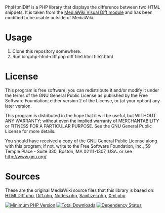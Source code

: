 PhpHtmlDiff is a PHP library that displays the difference between two HTML snippets. It is taken from the [MediaWiki Visual Diff module](http://www.mediawiki.org/wiki/Visual_Diff) and has been modified to be usable outside of MediaWiki.

Usage
=====

1. Clone this repository somewhere.
2. Run bin/php-html-diff.php diff file1.html file2.html

License
=======

This program is free software; you can redistribute it and/or modify
it under the terms of the GNU General Public License as published by
the Free Software Foundation; either version 2 of the License, or
(at your option) any later version.

This program is distributed in the hope that it will be useful,
but WITHOUT ANY WARRANTY; without even the implied warranty of
MERCHANTABILITY or FITNESS FOR A PARTICULAR PURPOSE.  See the
GNU General Public License for more details.

You should have received a copy of the GNU General Public License
along with this program; if not, write to the Free Software
Foundation, Inc., 59 Temple Place - Suite 330, Boston, MA 02111-1307, USA.
or see http://www.gnu.org/

Sources
=======

These are the original MediaWiki source files that this library is based on: [HTMLDiff.php](http://svn.wikimedia.org/viewvc/mediawiki/trunk/phase3/includes/diff/HTMLDiff.php?view=markup&pathrev=58266), [Diff.php](http://svn.wikimedia.org/viewvc/mediawiki/trunk/phase3/includes/diff/Diff.php?view=markup&pathrev=58266), [Nodes.php](http://svn.wikimedia.org/viewvc/mediawiki/trunk/phase3/includes/diff/Nodes.php?view=markup&pathrev=58266), 
[Sanitizer.php](http://svn.wikimedia.org/viewvc/mediawiki/trunk/phase3/includes/Sanitizer.php?view=markup&pathrev=58267), [Xml.php](http://svn.wikimedia.org/viewvc/mediawiki/trunk/phase3/includes/Xml.php?view=markup&pathrev=58267)

[![Minimum PHP Version](https://img.shields.io/badge/php-%3E%3D%205.6-8892BF.svg?style=flat-square)](https://php.net/)
[![Total Downloads](https://poser.pugx.org/brownbear/php-transpiler/downloads)](https://packagist.org/packages/brownbear/php-transpiler)
[![Dependency Status](https://www.versioneye.com/user/projects/567fc289eb4f47003c000092/badge.svg?style=flat)](https://www.versioneye.com/user/projects/567fc289eb4f47003c000092)